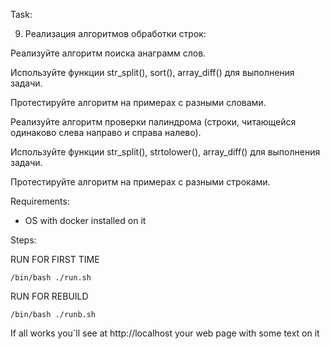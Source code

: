 Task:

9. Реализация алгоритмов обработки строк:

Реализуйте алгоритм поиска анаграмм слов.

Используйте функции str_split(), sort(), array_diff() для выполнения задачи.

Протестируйте алгоритм на примерах с разными словами.

Реализуйте алгоритм проверки палиндрома (строки, читающейся одинаково слева направо и справа налево).

Используйте функции str_split(), strtolower(), array_diff() для выполнения задачи.

Протестируйте алгоритм на примерах с разными строками.

Requirements:

* OS with docker installed on it


Steps:

RUN FOR FIRST TIME

    /bin/bash ./run.sh 

RUN FOR REBUILD

    /bin/bash ./runb.sh 


If all works you`ll see at http://localhost your web page with some text on it

